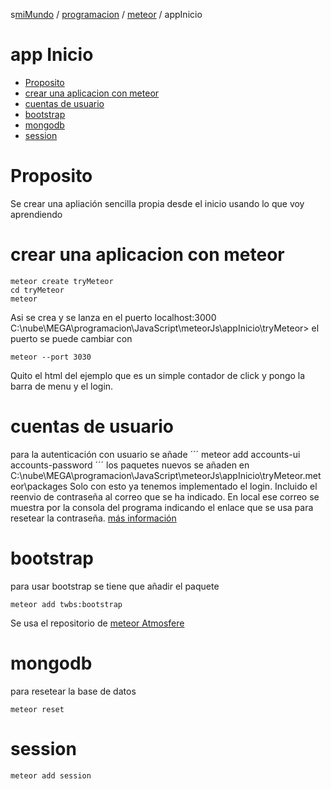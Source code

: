 s[miMundo](miMundo.html) / [programacion](programacion.html) / [meteor](meteor.html) / appInicio 
#  app Inicio
<!-- MarkdownTOC -->

- [Proposito](#proposito)
- [crear una aplicacion con meteor](#crear-una-aplicacion-con-meteor)
- [cuentas de usuario](#cuentas-de-usuario)
- [bootstrap](#bootstrap)
- [mongodb](#mongodb)
- [session](#session)

<!-- /MarkdownTOC -->


# Proposito
Se crear una apliación sencilla propia desde el inicio usando lo que voy aprendiendo
# crear una aplicacion con meteor
````
meteor create tryMeteor
cd tryMeteor 
meteor
````
Asi se crea y se lanza en el puerto localhost:3000
C:\nube\MEGA\programacion\JavaScript\meteorJs\appInicio\tryMeteor>
el puerto se puede cambiar con 
```
meteor --port 3030
```

Quito el html del ejemplo que es un simple contador de click y pongo la barra de menu y el login.

# cuentas de usuario
para la autenticación con usuario se añade 
´´´
meteor add accounts-ui accounts-password
´´´ 
los paquetes nuevos se añaden en 
C:\nube\MEGA\programacion\JavaScript\meteorJs\appInicio\tryMeteor\.meteor\packages
Solo con esto ya tenemos implementado el login.
Incluido el  reenvio de contraseña al correo que se ha indicado.
En local ese correo se muestra por la consola del programa indicando el enlace que se usa para resetear la contraseña.
[más información](https://www.meteor.com/tutorials/blaze/adding-user-accounts)

# bootstrap
para usar bootstrap se tiene que añadir el paquete 
```
meteor add twbs:bootstrap
```
Se usa el repositorio de [meteor Atmosfere](https://atmospherejs.com/twbs/bootstrap)


# mongodb
para resetear la base de datos
```
meteor reset 
```

# session
```
meteor add session
```